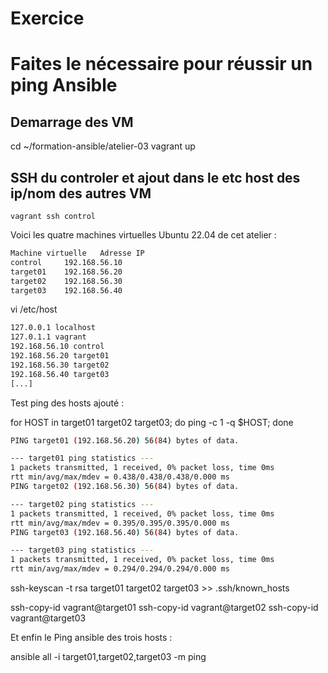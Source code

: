 # Exercice
# Faites le nécessaire pour réussir un ping Ansible

## Demarrage des VM
cd ~/formation-ansible/atelier-03
vagrant up

## SSH du controler et ajout dans le etc host des ip/nom des autres VM

`vagrant ssh control`

Voici les quatre machines virtuelles Ubuntu 22.04 de cet atelier :
``` sh
Machine virtuelle 	Adresse IP
control 	192.168.56.10
target01 	192.168.56.20
target02 	192.168.56.30
target03 	192.168.56.40
```

vi /etc/host
```sh
127.0.0.1 localhost
127.0.1.1 vagrant
192.168.56.10 control
192.168.56.20 target01
192.168.56.30 target02
192.168.56.40 target03
[...]
```

Test ping des hosts ajouté  :

for HOST in target01 target02 target03; do ping -c 1 -q $HOST; done
```sh
PING target01 (192.168.56.20) 56(84) bytes of data.

--- target01 ping statistics ---
1 packets transmitted, 1 received, 0% packet loss, time 0ms
rtt min/avg/max/mdev = 0.438/0.438/0.438/0.000 ms
PING target02 (192.168.56.30) 56(84) bytes of data.

--- target02 ping statistics ---
1 packets transmitted, 1 received, 0% packet loss, time 0ms
rtt min/avg/max/mdev = 0.395/0.395/0.395/0.000 ms
PING target03 (192.168.56.40) 56(84) bytes of data.

--- target03 ping statistics ---
1 packets transmitted, 1 received, 0% packet loss, time 0ms
rtt min/avg/max/mdev = 0.294/0.294/0.294/0.000 ms
```

ssh-keyscan -t rsa target01 target02 target03 >> .ssh/known_hosts

ssh-copy-id vagrant@target01
ssh-copy-id vagrant@target02
ssh-copy-id vagrant@target03

Et enfin le Ping ansible des trois hosts :

ansible all -i target01,target02,target03 -m ping